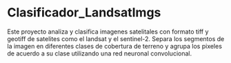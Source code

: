 # Clasificador_LandsatImgs
Este proyecto analiza y clasifica imagenes satelitales con formato tiff y geotiff de satelites como el landsat y el sentinel-2. 
Separa los segmentos de la imagen en diferentes clases de cobertura de terreno y agrupa los pixeles de acuerdo a su clase utilizando una red neuronal convolucional.
